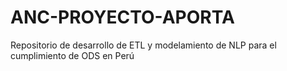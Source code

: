 # ANC-PROYECTO-APORTA
Repositorio de desarrollo de ETL y modelamiento de NLP para el cumplimiento de ODS en Perú
